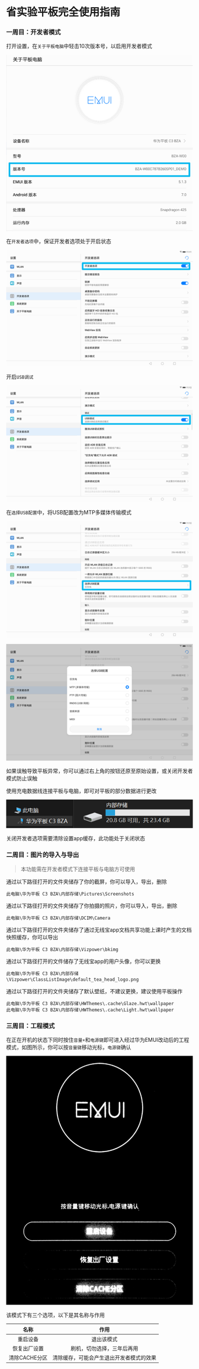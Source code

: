 # 省实验平板完全使用指南

### 一周目：开发者模式

打开设置，在`关于平板电脑`中轻击10次版本号，以启用开发者模式

![](img\1-1.png)

在`开发者选项`中，保证开发者选项处于开启状态

![](img/1-2.png)

开启`USB调试`

![](img/1-3.png)

在`选择USB配置`中，将USB配置改为MTP多媒体传输模式

![](img/1-4.png)

![](img/1-5.png)

如果误触导致平板异常，你可以通过右上角的按钮还原至原始设置，或关闭开发者模式防止误触

使用充电数据线连接平板与电脑，即可对平板的部分数据进行更改

![](img\1-6.png)

关闭开发者选项需要清除设置app缓存，此功能处于关闭状态

### 二周目：图片的导入与导出

> 本功能需在开发者模式下连接平板与电脑方可使用

通过以下路径打开的文件夹储存了你的截屏，你可以导入，导出，删除

```
此电脑\华为平板 C3 BZA\内部存储\Pictures\Screenshots
```

通过以下路径打开的文件夹储存了你拍摄的照片，你可以导入，导出，删除

```
此电脑\华为平板 C3 BZA\内部存储\DCIM\Camera
```

通过以下路径打开的文件夹储存了通过无线宝app文档共享功能上课时产生的文档快照缓存，你可以导出

```
此电脑\华为平板 C3 BZA\内部存储\Vizpower\bkimg
```

通过以下路径打开的文件储存了无线宝app的用户头像，你可以更换

```
此电脑\华为平板 C3 BZA\内部存储\Vizpower\ClassListImage\default_tea_head_logo.png
```

通过以下路径打开的文件夹储存了默认壁纸，不建议更换，建议使用平板操作

```
此电脑\华为平板 C3 BZA\内部存储\HWThemes\.cache\Glaze.hwt\wallpaper
此电脑\华为平板 C3 BZA\内部存储\HWThemes\.cache\Light.hwt\wallpaper
```

### 三周目：工程模式

在正在开机的状态下同时按住`音量+`和`电源键`即可进入经过华为EMUI改动后的工程模式，如图所示，你可以按`音量键`移动光标，`电源键`确认

![](img/1-7.jpg)

该模式下有三个选项，以下是其名称与作用

|     名称      |                   作用                   |
| :-----------: | :--------------------------------------: |
|   重启设备    |                退出该模式                |
| 恢复出厂设置  |        刷机，切勿选择，三年后再用        |
| 清除CACHE分区 | 清除缓存，可能会产生退出开发者模式的效果 |























